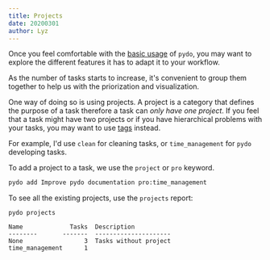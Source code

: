 ```yaml
---
title: Projects
date: 20200301
author: Lyz
---
```


Once you feel comfortable with the [basic usage](basic_usage.md) of `pydo`, you
may want to explore the different features it has to adapt it to your workflow.

As the number of tasks starts to increase, it's convenient to group them
together to help us with the priorization and visualization.

One way of doing so is using projects. A project is a category that defines the
purpose of a task therefore a task can *only have one project*. If you feel that
a task might have two projects or if you have hierarchical problems with your
tasks, you may want to use [tags](tags.md) instead.

For example, I'd use `clean` for cleaning tasks, or `time_management` for `pydo`
developing tasks.

To add a project to a task, we use the `project` or `pro` keyword.

```bash
pydo add Improve pydo documentation pro:time_management
```

To see all the existing projects, use the `projects` report:

```
pydo projects

Name             Tasks  Description
--------       -------  ---------------------
None                 3  Tasks without project
time_management      1
```
